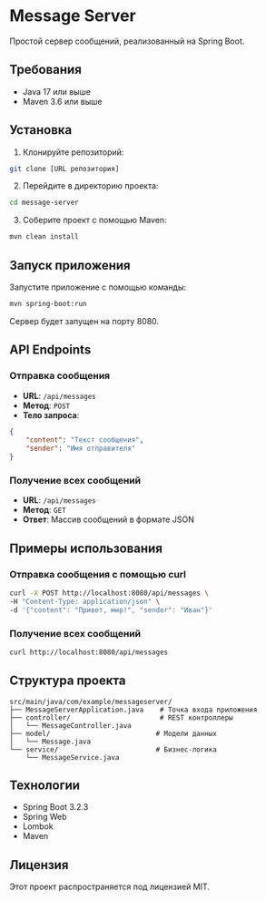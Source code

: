 # Message Server

Простой сервер сообщений, реализованный на Spring Boot.

## Требования

- Java 17 или выше
- Maven 3.6 или выше

## Установка

1. Клонируйте репозиторий:
```bash
git clone [URL репозитория]
```

2. Перейдите в директорию проекта:
```bash
cd message-server
```

3. Соберите проект с помощью Maven:
```bash
mvn clean install
```

## Запуск приложения

Запустите приложение с помощью команды:
```bash
mvn spring-boot:run
```

Сервер будет запущен на порту 8080.

## API Endpoints

### Отправка сообщения
- **URL**: `/api/messages`
- **Метод**: `POST`
- **Тело запроса**:
```json
{
    "content": "Текст сообщения",
    "sender": "Имя отправителя"
}
```

### Получение всех сообщений
- **URL**: `/api/messages`
- **Метод**: `GET`
- **Ответ**: Массив сообщений в формате JSON

## Примеры использования

### Отправка сообщения с помощью curl
```bash
curl -X POST http://localhost:8080/api/messages \
-H "Content-Type: application/json" \
-d '{"content": "Привет, мир!", "sender": "Иван"}'
```

### Получение всех сообщений
```bash
curl http://localhost:8080/api/messages
```

## Структура проекта

```
src/main/java/com/example/messageserver/
├── MessageServerApplication.java    # Точка входа приложения
├── controller/                      # REST контроллеры
│   └── MessageController.java
├── model/                          # Модели данных
│   └── Message.java
└── service/                        # Бизнес-логика
    └── MessageService.java
```

## Технологии

- Spring Boot 3.2.3
- Spring Web
- Lombok
- Maven

## Лицензия

Этот проект распространяется под лицензией MIT. 